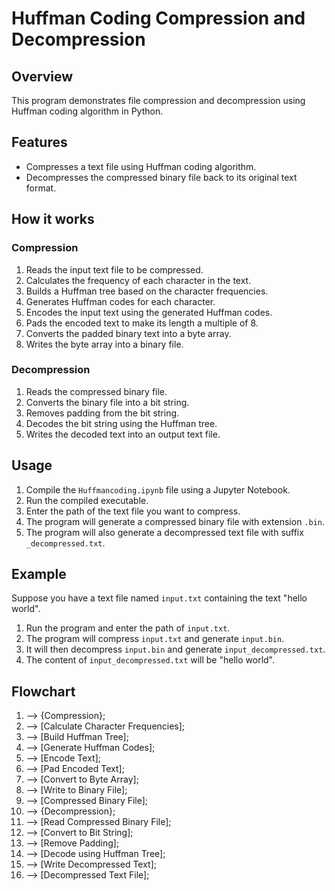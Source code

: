 # Huffman Coding Compression and Decompression

## Overview
This program demonstrates file compression and decompression using Huffman coding algorithm in Python.

## Features
- Compresses a text file using Huffman coding algorithm.
- Decompresses the compressed binary file back to its original text format.

## How it works
### Compression
1. Reads the input text file to be compressed.
2. Calculates the frequency of each character in the text.
3. Builds a Huffman tree based on the character frequencies.
4. Generates Huffman codes for each character.
5. Encodes the input text using the generated Huffman codes.
6. Pads the encoded text to make its length a multiple of 8.
7. Converts the padded binary text into a byte array.
8. Writes the byte array into a binary file.

### Decompression
1. Reads the compressed binary file.
2. Converts the binary file into a bit string.
3. Removes padding from the bit string.
4. Decodes the bit string using the Huffman tree.
5. Writes the decoded text into an output text file.

## Usage
1. Compile the `Huffmancoding.ipynb` file using a Jupyter Notebook.
2. Run the compiled executable.
3. Enter the path of the text file you want to compress.
4. The program will generate a compressed binary file with extension `.bin`.
5. The program will also generate a decompressed text file with suffix `_decompressed.txt`.

## Example
Suppose you have a text file named `input.txt` containing the text "hello world". 
1. Run the program and enter the path of `input.txt`.
2. The program will compress `input.txt` and generate `input.bin`.
3. It will then decompress `input.bin` and generate `input_decompressed.txt`.
4. The content of `input_decompressed.txt` will be "hello world".

## Flowchart

   1. --> {Compression};
   2. --> [Calculate Character Frequencies];
   3. --> [Build Huffman Tree];
   4. --> [Generate Huffman Codes];
   5. --> [Encode Text];
   6. --> [Pad Encoded Text];
   7. --> [Convert to Byte Array];
   8. --> [Write to Binary File];
   9. --> [Compressed Binary File];
   10. --> {Decompression};
   11. --> [Read Compressed Binary File];
   12. --> [Convert to Bit String];
   13. --> [Remove Padding];
   14. --> [Decode using Huffman Tree];
   15. --> [Write Decompressed Text];
   16. --> [Decompressed Text File];
